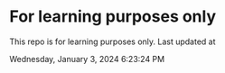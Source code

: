# For learning purposes only
This repo is for learning purposes only.
Last updated at

Wednesday, January 3, 2024 6:23:24 PM

